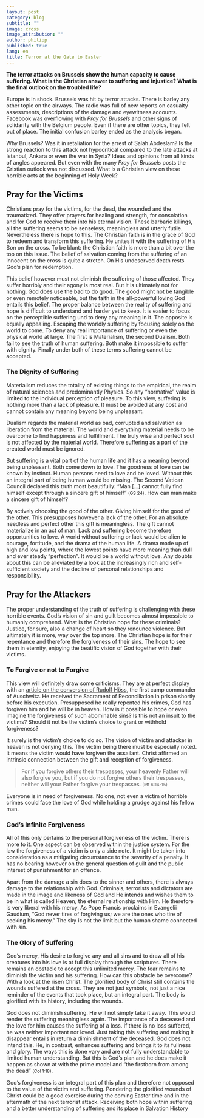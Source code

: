 ```yaml
---
layout: post
category: blog
subtitle: ""
image: cross
image_attribution: ""
author: philipp
published: true
lang: en
title: Terror at the Gate to Easter
---
```



**The terror attacks on Brussels show the human capacity to cause suffering. What is the Christian answer to suffering and injustice? What is the final outlook on the troubled life?**

Europe is in shock. Brussels was hit by terror attacks. There is barley any other topic on the airways. The radio was full of new reports on casualty assessments, descriptions of the damage and eyewitness accounts. Facebook was overflowing with *Pray for Brussels* and other signs of solidarity with the Belgium people. Even if there are other topics, they felt out of place. The initial confusion barley ended as the analysis began.

Why Brussels? Was it in retaliation for the arrest of Salah Abdeslam? Is the strong reaction to this attack not hypocritical compared to the late attacks at Istanbul, Ankara or even the war in Syria? Ideas and opinions from all kinds of angles appeared. But even with the many *Pray for Brussels* posts the Cristian outlook was not discussed. What is a Christian view on these horrible acts at the beginning of Holy Week? 

## Pray for the Victims

Christians pray for the victims, for the dead, the wounded and the traumatized. They offer prayers for healing and strength, for consolation and for God to receive them into his eternal vision. These barbaric killings, all the suffering seems to be senseless, meaningless and utterly futile. Nevertheless there is hope to this. The Christian faith is in the grace of God to redeem and transform this suffering. He unites it with the suffering of His Son on the cross. To be blunt: the Christian faith is more than a bit over the top on this issue. The belief of salvation coming from the suffering of an innocent on the cross is quite a stretch. On His undeserved death rests God’s plan for redemption. 

This belief however must not diminish the suffering of those affected. They suffer horribly and their agony is most real. But it is ultimately not for nothing. God does use the bad to do good. The good might not be tangible or even remotely noticeable, but the faith in the all-powerful loving God entails this belief. The proper balance between the reality of suffering and hope is difficult to understand and harder yet to keep. It is easier to focus on the perceptible suffering und to deny any meaning in it. The opposite is equally appealing. Escaping the worldly suffering by focusing solely on the world to come. To deny any real importance of suffering or even the physical world at large. The first is Materialism, the second Dualism. Both fail to see the truth of human suffering. Both make it impossible to suffer with dignity. Finally under both of these terms suffering cannot be accepted. 

### The Dignity of Suffering

Materialism reduces the totality of existing things to the empirical, the realm of natural sciences and predominantly Physics. So any “normative” value is limited to the individual perception of pleasure. To this view, suffering is nothing more than a lack of pleasure. It must be avoided at any cost and cannot contain any meaning beyond being unpleasant. 

Dualism regards the material world as bad, corrupted and salvation as liberation from the material. The world and everything material needs to be overcome to find happiness and fulfillment. The truly wise and perfect soul is not affected by the material world. Therefore suffering as a part of the created world must be ignored. 

But suffering is a vital part of the human life and it has a meaning beyond being unpleasant. Both come down to love. The goodness of love can be known by instinct. Human persons need to love and be loved. Without this an integral part of being human would be missing. The Second Vatican Council declared this truth most beautifully: <quote>“Man […] cannot fully find himself except through a sincere gift of himself” <small>(GS 24)</small></quote>. How can man make a sincere gift of himself? 

By actively choosing the good of the other. Giving himself for the good of the other. This presupposes however a lack of the other. For an absolute needless and perfect other this gift is meaningless. The gift cannot materialize in an act of man. Lack and suffering become therefore opportunities to love. A world without suffering or lack would be alien to courage, fortitude, and the drama of the human life. A drama made up of high and low points, where the lowest points have more meaning than dull and ever steady “perfection”. It would be a world without love. Any doubts about this can be alleviated by a look at the increasingly rich and self-sufficient society and the decline of personal relationships and responsibility.

## Pray for the Attackers

The proper understanding of the truth of suffering is challenging with these horrible events. God’s vision of sin and guilt becomes almost impossible to humanly comprehend. What is the Christian hope for these criminals? Justice, for sure, also a change of heart so they renounce violence. But ultimately it is more, way over the top more. The Christian hope is for their repentance and therefore the forgiveness of their sins. The hope to see them in eternity, enjoying the beatific vision of God together with their victims. 

### To Forgive or not to Forgive

This view will definitely draw some criticisms. They are at perfect display with an [article on the conversion of Rudolf Höss](http://aleteia.org/2016/03/04/how-the-commandant-of-auschwitz-found-gods-mercy/), the first camp commander of Auschwitz. He received the Sacrament of Reconciliation in prison shortly before his execution. Presupposed he really repented his crimes, God has forgiven him and he will be in heaven. How is it possible to hope or even imagine the forgiveness of such abominable sins? Is this not an insult to the victims? Should it not be the victim’s choice to grant or withhold forgiveness?

It surely is the victim’s choice to do so. The vision of victim and attacker in heaven is not denying this. The victim being there must be especially noted. It means the victim would have forgiven the assailant. Christ affirmed an intrinsic connection between the gift and reception of forgiveness.

>For if you forgive others their trespasses, your heavenly Father will also forgive you, but if you do not forgive others their trespasses, neither will your Father forgive your trespasses. <small>(Mt 6:14-15)</small>

Everyone is in need of forgiveness. No one, not even a victim of horrible crimes could face the love of God while holding a grudge against his fellow man. 

### God’s Infinite Forgiveness

All of this only pertains to the personal forgiveness of the victim. There is more to it. One aspect can be observed within the justice system. For the law the forgiveness of a victim is only a side note. It might be taken into consideration as a mitigating circumstance to the severity of a penalty. It has no bearing however on the general question of guilt and the public interest of punishment for an offence. 

Apart from the damage a sin does to the sinner and others, there is always damage to the relationship with God. Criminals, terrorists and dictators are made in the image and likeness of God and He intends and wishes them to be in what is called Heaven, the eternal relationship with Him. He therefore is very liberal with his mercy. As Pope Francis proclaims in Evangelii Gaudium, <quote>“God never tires of forgiving us; we are the ones who tire of seeking his mercy.”</quote> The sky is not the limit but the human shame connected with sin.

### The Glory of Suffering

God’s mercy, His desire to forgive any and all sins and to draw all of his creatures into his love is at full display through the scriptures. There remains an obstacle to accept this unlimited mercy. The fear remains to diminish the victim and his suffering. How can this obstacle be overcome? With a look at the risen Christ. The glorified body of Christ still contains the wounds suffered at the cross. They are not just symbols, not just a nice reminder of the events that took place, but an integral part. The body is glorified with its history, including the wounds.

God does not diminish suffering. He will not simply take it away. This would render the suffering meaningless again. The importance of a deceased and the love for him causes the suffering of a loss. If there is no loss suffered, he was neither important nor loved. Just taking this suffering and making it disappear entails in return a diminishment of the deceased. God does not intend this. He, in contrast, enhances suffering and brings it to its fullness and glory. The ways this is done vary and are not fully understandable to limited human understanding. But this is God’s plan and he does make it happen as shown at with the prime model and <quote>“the firstborn from among the dead” <small>(Col 1:18)</small></quote>.

God’s forgiveness is an integral part of this plan and therefore not opposed to the value of the victim and suffering. Pondering the glorified wounds of Christ could be a good exercise during the coming Easter time and in the aftermath of the next terrorist attack. Receiving both hope within suffering and a better understanding of suffering and its place in Salvation History
